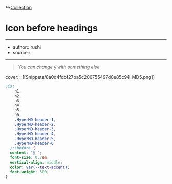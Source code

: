 ↪[Collection](Collection.md)

# Icon before headings

---

- author:: rushi
- source::

---

> _You can change `§` with something else._

cover:: ![[Snippets/8a0d4fdbf27ba5c200755497d0e85c94_MD5.png]]

```css
:is(
    h1,
    h2,
    h3,
    h4,
    h5,
    h6,
    .HyperMD-header-1,
    .HyperMD-header-2,
    .HyperMD-header-3,
    .HyperMD-header-4,
    .HyperMD-header-5,
    .HyperMD-header-6
  )::before {
  content: "§ ";
  font-size: 0.7em;
  vertical-align: middle;
  color: var(--text-accent);
  font-weight: 500;
}
```
